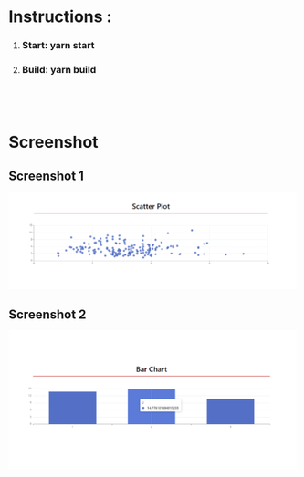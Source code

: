 # <h1>Instructions :</h1>

<ol style="margin-bottom: 100px;">
<li><h3><strong>Start:</strong> yarn start</h3></li>
<li><h3><strong>Build:</strong> yarn build</h3></li>
</ol>

# Screenshot

<div style="margin-top: 30px;">
<h2 style="margin-bottom: 15px;">Screenshot 1</h2>
    <img src="./src/images/Screenshot (1).png" alt=''/>
<h2 style="margin-bottom: 15px;">Screenshot 2</h2>
    <img src="./src/images/Screenshot (2).png" alt=''/>
</div>